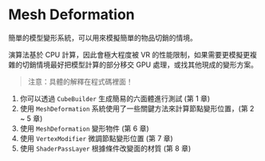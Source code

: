 # Mesh Deformation

簡單的模型變形系統，可以用來模擬簡單的物品切銷的情境。

演算法基於 CPU 計算，因此會極大程度被 VR 的性能限制，如果需要更模擬更複雜的切銷情境最好把模型計算的部分移交 GPU 處理，或找其他現成的變形方案。



> 注意：具體的解釋在程式碼裡面！

1. 你可以透過 `CubeBuilder` 生成簡易的六面體進行測試 (第 1 章)
2. 使用 `MeshDeformation` 系統使用了一些關鍵方法來計算節點變形位置，(第 2 ~ 5 章)
3. 使用 `MeshDeformation` 變形物件 (第 6 章)
4. 使用 `VertexModifier` 微調節點變形位置 (第 7 章)
5. 使用 `ShaderPassLayer` 根據條件改變面的材質 (第 8 章)